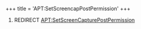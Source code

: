 +++
title = 'APT:SetScreencapPostPermission'
+++

1.  REDIRECT
    [<APT:SetScreenCapturePostPermission>](APT:SetScreenCapturePostPermission "wikilink")